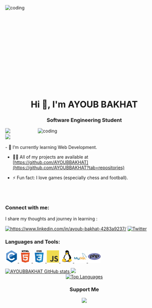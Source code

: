 <img align="right" alt="coding" width="1000" height="300" src="https://media.tenor.com/AkZzPm0Ie40AAAAC/the-matrix-matrix.gif"><br><br><br><br><br><br><br><br><br><br><br><br><br>
<hr><hr>

<h1 align="center">Hi 👋, I'm AYOUB BAKHAT</h1>

<h3 align="center">Software Engineering Student</h3>
<img align="right" alt="coding" width="400" src="https://www.snexplores.org/wp-content/uploads/2023/02/1030_ChatGPT_feat.gif">
<p align="left"> <a href="https://www.twitter.com/Ayou_B_akhat" target="_blank" rel="noreferrer"><img
src="https://img.shields.io/twitter/follow/Ayou_B_akhat?logo=twitter&style=plastic&color=0891b2&labelColor=1c1917"
/></a><br>
  <a href="https://www.github.com/AYOUBBAKHAT" target="_blank" rel="noreferrer"><img
src="https://img.shields.io/github/followers/AyomideA-S?logo=github&style=plastic&color=0891b2&labelColor=1c1917" /></a></p>
- 🌱 I’m currently learning Web Development.

- 👨‍💻 All of my projects are available at [https://github.com/AYOUBBAKHAT](https://github.com/AYOUBBAKHAT?tab=repositories)
  
- ⚡ Fun fact: I love games (especially chess and football).


<br><br>
<h3 align="left">Connect with me:</h3>
<p>I share my thoughts and journey in learning :
<p align="left">
<a href="https://linkedin.com/in/https://www.linkedin.com/in/ayoub-bakhat-4283a9237/" target="blank"><img align="center" src="https://raw.githubusercontent.com/rahuldkjain/github-profile-readme-generator/master/src/images/icons/Social/linked-in-alt.svg" alt="https://www.linkedin.com/in/ayoub-bakhat-4283a9237/" height="30" width="40" /></a>
  <a href="https://twitter.com/Ayou_B_akhat" target="blank">
   <img align="center" src="https://raw.githubusercontent.com/rahuldkjain/github-profile-readme-generator/master/src/images/icons/Social/twitter.svg" alt="Twitter" height="30" width="40" />
  </a>
  </p>

<h3 align="left">Languages and Tools:</h3>
<p align="left"> <a href="https://www.cprogramming.com/" target="_blank" rel="noreferrer"> <img src="https://raw.githubusercontent.com/devicons/devicon/master/icons/c/c-original.svg" alt="c" width="40" height="40"/> </a> <a href="https://www.w3.org/html/" target="_blank" rel="noreferrer"> <img src="https://raw.githubusercontent.com/devicons/devicon/master/icons/html5/html5-original-wordmark.svg" alt="html5" width="40" height="40"/> </a> <a href="https://www.w3schools.com/css/" target="_blank" rel="noreferrer"> <img src="https://raw.githubusercontent.com/devicons/devicon/master/icons/css3/css3-original-wordmark.svg" alt="css3" width="40" height="40"/> </a> <a href="https://developer.mozilla.org/en-US/docs/Web/JavaScript" target="_blank" rel="noreferrer"> <img src="https://raw.githubusercontent.com/devicons/devicon/master/icons/javascript/javascript-original.svg" alt="javascript" width="40" height="40"/> </a> <a href="https://www.linux.org/" target="_blank" rel="noreferrer"> <img src="https://raw.githubusercontent.com/devicons/devicon/master/icons/linux/linux-original.svg" alt="linux" width="40" height="40"/> </a> <a href="https://www.mysql.com/" target="_blank" rel="noreferrer"> <img src="https://raw.githubusercontent.com/devicons/devicon/master/icons/mysql/mysql-original-wordmark.svg" alt="mysql" width="40" height="40"/> </a>
<a href="https://www.php.net" target="_blank" rel="noreferrer">
    <img src="https://raw.githubusercontent.com/devicons/devicon/master/icons/php/php-original.svg" alt="PHP" width="40" height="40"/></a>
</p>
<center>

<div align="left">
    <a href="http://www.github.com/AYOUBBAKHAT">
        <img 
             src="https://github-readme-stats-ayomidea-s.vercel.app/api?username=AyomideA-S&show_icons=true&hide=&count_private=true&theme=vision-friendly-dark" 
             alt="AYOUBBAKHAT GitHub stats" 
        />
    </a>
    <a href="http://www.github.com/AYOUBBAKHAT">
        <img 
             src="https://github-readme-streak-stats.herokuapp.com/?user=AyomideA-S&theme=vision-friendly-dark" 
        />
    </a>
</div>
<a href="https://github.com/AyomideA-S" align="left"><img src="https://github-readme-stats-ayomidea-s.vercel.app/api/top-langs/?username=AyomideA-S&langs_count=10&layout=compact&theme=vision-friendly-dark" alt="Top Languages" /></a>

</div><br />

### Support Me

<a href="https://www.buymeacoffee.com/BAKHAT"><img src="https://cdn.buymeacoffee.com/buttons/v2/default-yellow.png" width="200" /></a>
